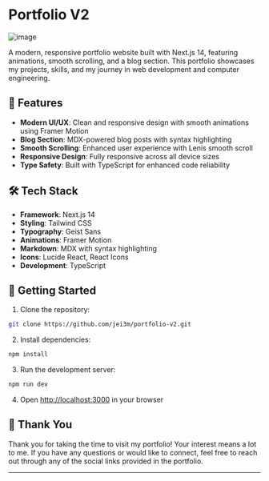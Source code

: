 # Portfolio V2

![image](https://github.com/user-attachments/assets/24dd456f-decd-494e-8800-41eac83a82f6)

A modern, responsive portfolio website built with Next.js 14, featuring animations, smooth scrolling, and a blog section. This portfolio showcases my projects, skills, and my journey in web development and computer engineering.

## 🌟 Features

- **Modern UI/UX**: Clean and responsive design with smooth animations using Framer Motion
- **Blog Section**: MDX-powered blog posts with syntax highlighting
- **Smooth Scrolling**: Enhanced user experience with Lenis smooth scroll
- **Responsive Design**: Fully responsive across all device sizes
- **Type Safety**: Built with TypeScript for enhanced code reliability

## 🛠️ Tech Stack

- **Framework**: Next.js 14
- **Styling**: Tailwind CSS
- **Typography**: Geist Sans
- **Animations**: Framer Motion
- **Markdown**: MDX with syntax highlighting
- **Icons**: Lucide React, React Icons
- **Development**: TypeScript

## 🚀 Getting Started

1. Clone the repository:
```bash
git clone https://github.com/jei3m/portfolio-v2.git
```

2. Install dependencies:
```bash
npm install
```

3. Run the development server:
```bash
npm run dev
```

4. Open [http://localhost:3000](http://localhost:3000) in your browser

## 💖 Thank You

Thank you for taking the time to visit my portfolio! Your interest means a lot to me. If you have any questions or would like to connect, feel free to reach out through any of the social links provided in the portfolio.

---
